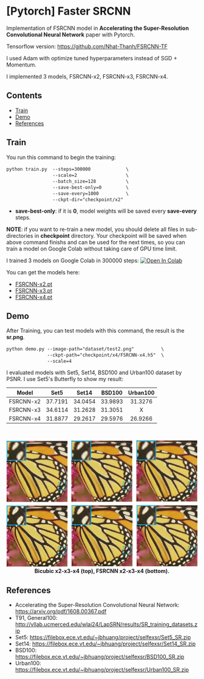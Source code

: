 # [Pytorch] Faster SRCNN

Implementation of FSRCNN model in **Accelerating the Super-Resolution Convolutional Neural Network** paper with Pytorch.

Tensorflow version: https://github.com/Nhat-Thanh/FSRCNN-TF

I used Adam with optimize tuned hyperparameters instead of SGD + Momentum. 

I implemented 3 models, FSRCNN-x2, FSRCNN-x3, FSRCNN-x4.


## Contents
- [Train](#train)
- [Demo](#demo)
- [References](#references)


## Train
You run this command to begin the training:
```
python train.py  --steps=300000             \
                 --scale=2                  \
                 --batch_size=128           \
                 --save-best-only=0         \
                 --save-every=1000          \
                 --ckpt-dir="checkpoint/x2" 
```
- **save-best-only**: if it is **0**, model weights will be saved every **save-every** steps.


**NOTE**: if you want to re-train a new model, you should delete all files in sub-directories in **checkpoint** directory. Your checkpoint will be saved when above command finishs and can be used for the next times, so you can train a model on Google Colab without taking care of GPU time limit.

I trained 3 models on Google Colab in 300000 steps:
[![Open In Colab](https://colab.research.google.com/assets/colab-badge.svg)](https://colab.research.google.com/drive/15Wlw-avTJWGJ69hIDOkuGoeY86IyVVpl?usp=sharing)

You can get the models here:
- [FSRCNN-x2.pt](checkpoint/x2/FSRCNN-x2.pt)
- [FSRCNN-x3.pt](checkpoint/x3/FSRCNN-x3.pt)
- [FSRCNN-x4.pt](checkpoint/x4/FSRCNN-x4.pt) 



## Demo 
After Training, you can test models with this command, the result is the **sr.png**.
```
python demo.py --image-path="dataset/test2.png"          \
               --ckpt-path="checkpoint/x4/FSRCNN-x4.h5"  \
               --scale=4
```

I evaluated models with Set5, Set14, BSD100 and Urban100 dataset by PSNR. I use Set5's Butterfly to show my result:

<div align="center">

|   Model   |   Set5  |  Set14  | BSD100  | Urban100 |
|:---------:|:-------:|:-------:|:-------:|:--------:|
| FSRCNN-x2 | 37.7191 | 34.0454 | 33.9893 |	31.3276  |
| FSRCNN-x3 | 34.6114 |	31.2628 | 31.3051 | X |
| FSRCNN-x4 | 31.8877 | 29.2617 | 29.5976 |	26.9266  |

  <br/>

  <img src="./README/example.png" width="1000"/><br/>
  <b>Bicubic x2-x3-x4 (top), FSRCNN x2-x3-x4 (bottom).</b>
</div>

## References
- Accelerating the Super-Resolution Convolutional Neural Network: https://arxiv.org/pdf/1608.00367.pdf
- T91, General100: http://vllab.ucmerced.edu/wlai24/LapSRN/results/SR_training_datasets.zip
- Set5: https://filebox.ece.vt.edu/~jbhuang/project/selfexsr/Set5_SR.zip
- Set14: https://filebox.ece.vt.edu/~jbhuang/project/selfexsr/Set14_SR.zip
- BSD100: https://filebox.ece.vt.edu/~jbhuang/project/selfexsr/BSD100_SR.zip
- Urban100: https://filebox.ece.vt.edu/~jbhuang/project/selfexsr/Urban100_SR.zip
